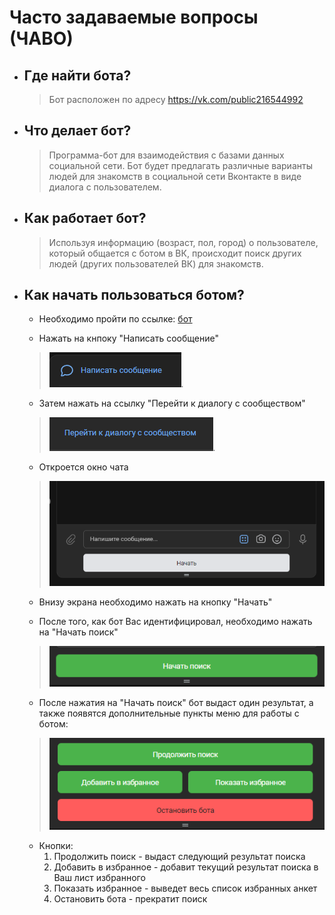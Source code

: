 # Часто задаваемые вопросы (ЧАВО)
* ## Где найти бота?
  >Бот расположен по адресу https://vk.com/public216544992
  
* ## Что делает бот?
  >Программа-бот для взаимодействия с базами данных социальной сети. Бот будет предлагать различные варианты людей для знакомств в социальной сети Вконтакте в виде диалога с пользователем.

* ## Как работает бот?
  >Используя информацию (возраст, пол, город) о пользователе, который общается с ботом в ВК, происходит поиск других людей (других пользователей ВК) для знакомств.

* ## Как начать пользоваться ботом?
  * Необходимо пройти по ссылке: [бот](https://vk.com/public216544992)    
  
  * Нажать на кнпоку "Написать сообщение"
  
  >![alt-текст](/docs/img/button_mes.png).
  
  * Затем нажать на ссылку "Перейти к диалогу с сообществом"

  >![alt-текст](/docs/img/button_dialog.png).

  * Откроется окно чата
  
  >![alt-текст](/docs/img/chat.png) 
  
  * Внизу экрана необходимо нажать на кнопку "Начать" 
  
  * После того, как бот Вас идентифицировал, необходимо нажать на "Начать поиск"

  >![alt-текст](/docs/img/button_start.png) 

  * После нажатия на "Начать поиск" бот выдаст один результат, а также появятся дополнительные пункты меню для работы с ботом:
  
  >![alt-текст](/docs/img/buttons.png)

  * Кнопки:
    1. Продолжить поиск - выдаст следующий результат поиска
    2. Добавить в избранное - добавит текущий результат поиска в Ваш лист избранного
    3. Показать избранное - выведет весь список избранных анкет
    4. Остановить бота - прекратит поиск
